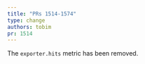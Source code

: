 ```yaml
---
title: "PRs 1514-1574"
type: change
authors: tobim
pr: 1514
---
```


The `exporter.hits` metric has been removed.
